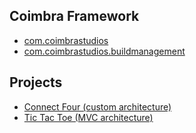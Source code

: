 ## Coimbra Framework
- [com.coimbrastudios](https://github.com/coimbrastudios/framework)
- [com.coimbrastudios.buildmanagement](https://github.com/coimbrastudios/buildmanagement)

## Projects
- [Connect Four (custom architecture)](https://github.com/brunocoimbrar/ConnectFour)
- [Tic Tac Toe (MVC architecture)](https://github.com/brunocoimbrar/tic-tac-toe)

